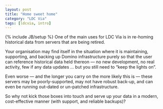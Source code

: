 ```yaml
---
layout: post
title: "Home sweet home"
category: "LDC Via"
tags: [ldcvia, intro]
---
```

{% include JB/setup %}
One of the main uses for LDC Via is in re-homing historical data from servers that are being retired.

Your organisation may find itself in the situation where it is maintaining, supporting, and backing up Domino infrastructure purely so that the user can reference historical data held thereon — no new development, no real activity, few if any data updates … but you still need to “keep the lights on”. 

Even worse — and the longer you carry on the more likely this is — these servers may be poorly-supported, may not have robust back-up, and can even be running out-dated or un-patched infrastructure. 

So why not kick those boxes into touch and serve up your data in a modern, cost-effective manner (with support, and reliable backups)?	
